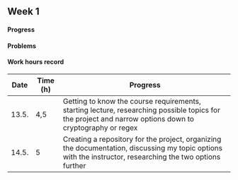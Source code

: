 ## Week 1

#### Progress

#### Problems

#### Work hours record

Date | Time (h) | Progress
-----|----------|----------
13.5. | 4,5 | Getting to know the course requirements, starting lecture, researching possible topics for the project and narrow options down to cryptography or regex
14.5. | 5  | Creating a repository for the project, organizing the documentation, discussing my topic options with the instructor, researching the two options further